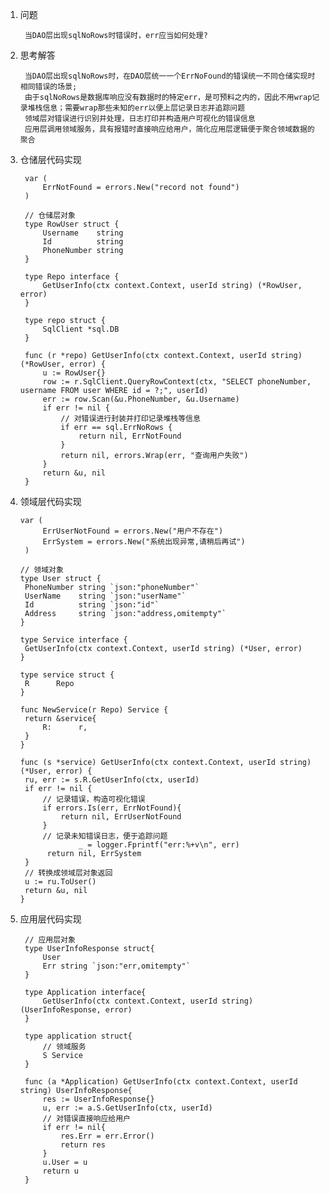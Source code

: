 1. 问题

        当DAO层出现sqlNoRows时错误时，err应当如何处理?
        
2. 思考解答
    
        当DAO层出现sqlNoRows时，在DAO层统一一个ErrNoFound的错误统一不同仓储实现时相同错误的场景;
        由于sqlNoRows是数据库响应没有数据时的特定err，是可预料之内的，因此不用wrap记录堆栈信息；需要wrap那些未知的err以便上层记录日志并追踪问题
        领域层对错误进行识别并处理，日志打印并构造用户可视化的错误信息
        应用层调用领域服务，具有报错时直接响应给用户，简化应用层逻辑便于聚合领域数据的聚合
        
3. 仓储层代码实现 

        var (
        	ErrNotFound = errors.New("record not found")
        )
        
        // 仓储层对象
        type RowUser struct {
        	Username    string
        	Id          string
        	PhoneNumber string
        }
        
        type Repo interface {
        	GetUserInfo(ctx context.Context, userId string) (*RowUser, error)
        }
        
        type repo struct {
        	SqlClient *sql.DB
        }
        
        func (r *repo) GetUserInfo(ctx context.Context, userId string) (*RowUser, error) {
        	u := RowUser{}
        	row := r.SqlClient.QueryRowContext(ctx, "SELECT phoneNumber, username FROM user WHERE id = ?;", userId)
        	err := row.Scan(&u.PhoneNumber, &u.Username)
        	if err != nil {
        	    // 对错误进行封装并打印记录堆栈等信息
        		if err == sql.ErrNoRows {
        			return nil, ErrNotFound
        		}
        		return nil, errors.Wrap(err, "查询用户失败")
        	}
        	return &u, nil
        }  

4. 领域层代码实现
      
       var (
            ErrUserNotFound = errors.New("用户不存在")
            ErrSystem = errors.New("系统出现异常,请稍后再试")
        )
      
       // 领域对象
       type User struct {
       	PhoneNumber string `json:"phoneNumber"`
       	UserName    string `json:"userName"`
       	Id          string `json:"id"`
       	Address     string `json:"address,omitempty"`
       }
       
       type Service interface {
       	GetUserInfo(ctx context.Context, userId string) (*User, error)
       }
       
       type service struct {
       	R      Repo
       }
       
       func NewService(r Repo) Service {
       	return &service{
       		R:      r,
       	}
       }
       
       func (s *service) GetUserInfo(ctx context.Context, userId string) (*User, error) {
       	ru, err := s.R.GetUserInfo(ctx, userId)
       	if err != nil {
       	    // 记录错误，构造可视化错误
       	    if errors.Is(err, ErrNotFound){
       	        return nil, ErrUserNotFound
       	    }
       	    // 记录未知错误日志，便于追踪问题
                    _ = logger.Fprintf("err:%+v\n", err)
       	     return nil, ErrSystem
       	}
       	// 转换成领域层对象返回
       	u := ru.ToUser()
       	return &u, nil
       }
 
5. 应用层代码实现

        // 应用层对象
        type UserInfoResponse struct{
            User
            Err string `json:"err,omitempty"`
        }
        
        type Application interface{
            GetUserInfo(ctx context.Context, userId string) (UserInfoResponse, error)
        }
        
        type application struct{
            // 领域服务
            S Service
        }
        
        func (a *Application) GetUserInfo(ctx context.Context, userId string) UserInfoResponse{
            res := UserInfoResponse{}
            u, err := a.S.GetUserInfo(ctx, userId)
            // 对错误直接响应给用户
            if err != nil{
                res.Err = err.Error()
                return res
            }
            u.User = u
            return u
        }
        
        